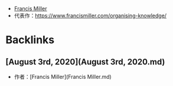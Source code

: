 - [Francis Miller](https://twitter.com/francis_miller)
- 代表作：https://www.francismiller.com/organising-knowledge/

# Backlinks
## [August 3rd, 2020](August 3rd, 2020.md)
- 作者：[Francis Miller](Francis Miller.md)

